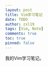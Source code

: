 ```yaml
---
layout: post
title: Vim学习笔记
date: TODO
author: zxl19
tags: [Vim, Note]
comments: true
toc: true
pinned: false
---
```


我的Vim学习笔记。

<!-- more -->
